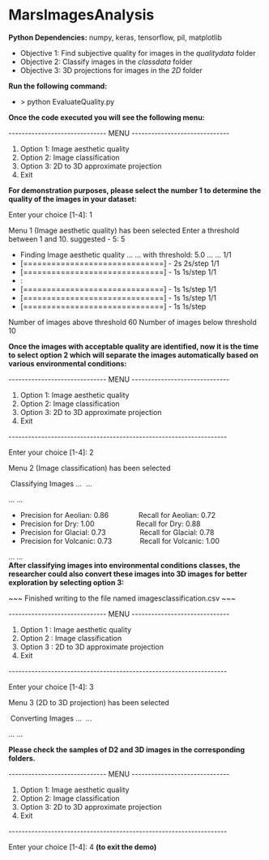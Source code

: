 <h1>MarsImagesAnalysis</h1>
<p><strong>Python Dependencies:</strong> numpy, keras, tensorflow, pil, matplotlib</p>
<ul>
<li>Objective 1: Find subjective quality for images in the&nbsp;<em>qualitydata</em>&nbsp;folder</li>
<li>Objective 2: Classify images in the&nbsp;<em>classdata</em>&nbsp;folder</li>
<li>Objective 3: 3D projections for images in the&nbsp;<em>2D</em>&nbsp;folder</li>
</ul>
<p><strong>Run the following command:</strong></p>
<ul>
<li>&gt; python EvaluateQuality.py</li>
</ul>
<p><strong>Once the code executed you will see the following menu:</strong></p>
<p>------------------------------ MENU ------------------------------</p>
<ol>
<li>Option 1: Image aesthetic quality</li>
<li>Option 2: Image classification</li>
<li>Option 3: 2D to 3D approximate projection</li>
<li>Exit</li>
</ol>
<p><strong>For demonstration purposes, please select the number 1 to determine the quality of the images in your dataset:</strong></p>
<p>Enter your choice [1-4]: 1</p>
<p>Menu 1 (Image aesthetic quality) has been selected Enter a threshold between 1 and 10. suggested - 5: 5</p>
<ul>
<li>Finding Image aesthetic quality ... ... with threshold: 5.0 ... ... 1/1 
<li>  [==============================] - 2s 2s/step 1/1</li>
<li>[==============================] - 1s 1s/step 1/1</li>
<li>:</li>
<li>[==============================] - 1s 1s/step 1/1</li>
<li>[==============================] - 1s 1s/step 1/1</li>
<li>[==============================] - 1s 1s/step</li>
</ul>
<p>Number of images above threshold 60 Number of images below threshold 10</p>
<p><strong>Once the images with acceptable quality are identified, now it is the time to select option 2 which will separate the images automatically based on various environmental conditions:</strong></p>
<p>------------------------------ MENU ------------------------------</p>
<ol>
<li>Option 1: Image aesthetic quality</li>
<li>Option 2: Image classification</li>
<li>Option 3: 2D to 3D approximate projection</li>
<li>Exit</li>
</ol>
<p>-------------------------------------------------------------------</p>
<p>Enter your choice [1-4]: 2</p>
<p>Menu 2 (Image classification) has been selected</p>
<p>&nbsp;Classifying Images ...&nbsp; ...</p>
<p>... ...</p>
<ul>
<li>Precision for Aeolian: 0.86&nbsp;&nbsp;&nbsp;&nbsp;&nbsp;&nbsp;&nbsp;&nbsp;&nbsp;&nbsp;&nbsp;&nbsp;&nbsp;&nbsp; Recall for Aeolian: 0.72</li>
<li>Precision for Dry: 1.00&nbsp; &nbsp; &nbsp; &nbsp; &nbsp; &nbsp; &nbsp; &nbsp; &nbsp; &nbsp; &nbsp;Recall for Dry: 0.88</li>
<li>Precision for Glacial: 0.73&nbsp;&nbsp;&nbsp;&nbsp;&nbsp;&nbsp;&nbsp;&nbsp;&nbsp;&nbsp;&nbsp;&nbsp;&nbsp;&nbsp;&nbsp;&nbsp; Recall for Glacial: 0.78</li>
<li>Precision for Volcanic: 0.73&nbsp;&nbsp;&nbsp;&nbsp;&nbsp;&nbsp;&nbsp;&nbsp;&nbsp;&nbsp;&nbsp;&nbsp;&nbsp; Recall for Volcanic: 1.00</li>
</ul>
<p>... ...<br /> <strong>After classifying images into environmental conditions classes, the researcher could also convert these images into 3D images for better exploration by selecting option 3:</strong><br /> </p>
<p>~~~ Finished writing to the file named imagesclassification.csv ~~~</p>
<p>------------------------------ MENU ------------------------------</p>
<ol>
<li>Option 1 : Image aesthetic quality</li>
<li>Option 2 : Image classification</li>
<li>Option 3 : 2D to 3D approximate projection</li>
<li>Exit</li>
</ol>
<p>-------------------------------------------------------------------</p>
<p>Enter your choice [1-4]: 3</p>
<p>Menu 3 (2D to 3D projection) has been selected</p>
<p>&nbsp;Converting Images ...&nbsp; ...</p>
<p>... ...</p>
<p><strong>Please check the samples of D2 and 3D images in the corresponding folders.<br /> </strong></p>
<p>------------------------------ MENU ------------------------------</p>
<ol>
<li>Option 1: Image aesthetic quality</li>
<li>Option 2: Image classification</li>
<li>Option 3: 2D to 3D approximate projection</li>
<li>Exit</li>
</ol>
<p>-------------------------------------------------------------------</p>
<p>Enter your choice [1-4]: 4 <strong>(to exit the demo)</strong></p>
